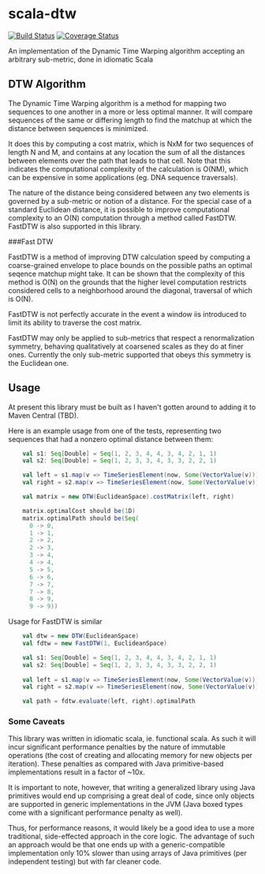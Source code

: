 # scala-dtw

[![Build Status](https://travis-ci.org/madsync/scala-dtw.svg?branch=master)](https://travis-ci.org/madsync/scala-dtw.svg?branch=master)
[![Coverage Status](https://coveralls.io/repos/github/madsync/scala-dtw/badge.svg)](https://coveralls.io/github/madsync/scala-dtw)

An implementation of the Dynamic Time Warping algorithm accepting an arbitrary sub-metric, done in idiomatic Scala

## DTW Algorithm

The Dynamic Time Warping algorithm is a method for mapping two sequences to one another in a more or less optimal manner. 
It will compare sequences of the same or differing length to find the matchup at which the distance between sequences is
minimized.

It does this by computing a cost matrix, which is NxM for two sequences of length N and M, and contains at any location
the sum of all the distances between elements over the path that leads to that cell. Note that this indicates the computational
complexity of the calculation is O(NM), which can be expensive in some applications (eg. DNA sequence traversals).

The nature of the distance being considered between any two elements is governed by a sub-metric or notion of a distance.
For the special case of a standard Euclidean distance, it is possible to improve computational complexity to an O(N)
computation through a method called FastDTW. FastDTW is also supported in this library.

###Fast DTW

FastDTW is a method of improving DTW calculation speed by computing a coarse-grained envelope to place bounds on the possible 
paths an optimal seqence matchup might take. It can be shown that the complexity of this method is O(N) on the grounds that
the higher level computation restricts considered cells to a neighborhood around the diagonal, traversal of which is O(N).

FastDTW is not perfectly accurate in the event a window iis introduced to limit its ability to traverse the cost matrix.

FastDTW may only be applied to sub-metrics that respect a renormalization symmetry, behaving qualitatively at coarsened
scales as they do at finer ones. Currently the only sub-metric supported that obeys this symmetry is
the Euclidean one.

## Usage

At present this library must be built as I haven't gotten around to adding it to Maven Central (TBD).

Here is an example usage from one of the tests, representing two sequences that had a nonzero optimal distance 
between them:

```scala
    val s1: Seq[Double] = Seq(1, 2, 3, 4, 4, 3, 4, 2, 1, 1)
    val s2: Seq[Double] = Seq(1, 2, 3, 3, 4, 3, 3, 2, 2, 1)

    val left = s1.map(v => TimeSeriesElement(now, Some(VectorValue(v))))
    val right = s2.map(v => TimeSeriesElement(now, Some(VectorValue(v))))

    val matrix = new DTW(EuclideanSpace).costMatrix(left, right)

    matrix.optimalCost should be(1D)
    matrix.optimalPath should be(Seq(
      0 -> 0,
      1 -> 1,
      2 -> 2,
      2 -> 3,
      3 -> 4,
      4 -> 4,
      5 -> 5,
      6 -> 6,
      7 -> 7,
      7 -> 8,
      8 -> 9,
      9 -> 9))
```

Usage for FastDTW is similar
```scala
    val dtw = new DTW(EuclideanSpace)
    val fdtw = new FastDTW(1, EuclideanSpace)

    val s1: Seq[Double] = Seq(1, 2, 3, 4, 4, 3, 4, 2, 1, 1)
    val s2: Seq[Double] = Seq(1, 2, 3, 3, 4, 3, 3, 2, 2, 1)
    
    val left = s1.map(v => TimeSeriesElement(now, Some(VectorValue(v))))
    val right = s2.map(v => TimeSeriesElement(now, Some(VectorValue(v))))

    val path = fdtw.evaluate(left, right).optimalPath
```

### Some Caveats

This library was written in idiomatic scala, ie. functional scala. As such it will incur significant performance penalties by the nature 
of immutable operations (the cost of creating and allocating memory for new objects per iteration). These penalties as compared 
with Java primitive-based implementations result in a factor of ~10x.

It is important to note, however, that writing a generalized library using Java primitives would end up comprising a great deal of code,
since only objects are supported in generic implementations in the JVM (Java boxed types come with a significant performance 
penalty as well).

Thus, for performance reasons, it would likely be a good idea to use a more traditional, side-effected approach in the core logic.
The advantage of such an approach would be that one ends up with a generic-compatible implementation only 10% slower than
using arrays of Java primitives (per independent testing) but with far cleaner code. 

